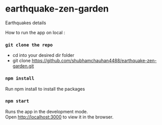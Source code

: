 # earthquake-zen-garden
Earthquakes details

How to run the app on local :

### `git clone the repo`
 - cd into your desired dir folder 
 - git clone https://github.com/shubhamchauhan4488/earthquake-zen-garden.git
 
### `npm install`
Run npm install to install the packages

### `npm start`
Runs the app in the development mode.<br />
Open [http://localhost:3000](http://localhost:3000) to view it in the browser.
